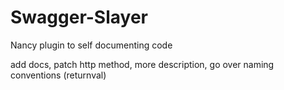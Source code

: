 # Swagger-Slayer
Nancy plugin to self documenting code

add docs,
patch http method,
more description,
go over naming conventions (returnval)
